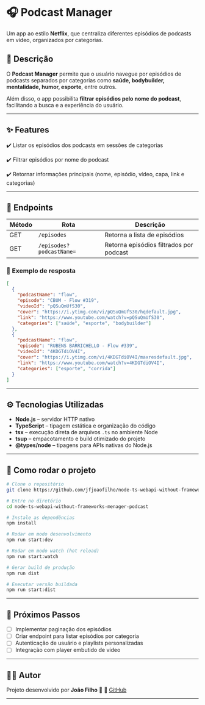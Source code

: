# 🎧 Podcast Manager

Um app ao estilo **Netflix**, que centraliza diferentes episódios de podcasts em vídeo, organizados por categorias.

## 📌 Descrição

O **Podcast Manager** permite que o usuário navegue por episódios de podcasts separados por categorias como **saúde, bodybuilder, mentalidade, humor, esporte**, entre outros.

Além disso, o app possibilita **filtrar episódios pelo nome do podcast**, facilitando a busca e a experiência do usuário.

---

## ✨ Features

✔️ Listar os episódios dos podcasts em sessões de categorias

✔️ Filtrar episódios por nome do podcast

✔️ Retornar informações principais (nome, episódio, vídeo, capa, link e categorias)

---

## 📡 Endpoints

| Método | Rota                     | Descrição                               |
| ------ | ------------------------ | --------------------------------------- |
| GET    | `/episodes`              | Retorna a lista de episódios            |
| GET    | `/episodes?podcastName=` | Retorna episódios filtrados por podcast |

### 🔹 Exemplo de resposta

```json
[
  {
    "podcastName": "flow",
    "episode": "CBUM - Flow #319",
    "videoId": "pQSuQmUfS30",
    "cover": "https://i.ytimg.com/vi/pQSuQmUfS30/hqdefault.jpg",
    "link": "https://www.youtube.com/watch?v=pQSuQmUfS30",
    "categories": ["saúde", "esporte", "bodybuilder"]
  },
  {
    "podcastName": "flow",
    "episode": "RUBENS BARRICHELLO - Flow #339",
    "videoId": "4KDGTdiOV4I",
    "cover": "https://i.ytimg.com/vi/4KDGTdiOV4I/maxresdefault.jpg",
    "link": "https://www.youtube.com/watch?v=4KDGTdiOV4I",
    "categories": ["esporte", "corrida"]
  }
]
```

---


## ⚙️ Tecnologias Utilizadas

* **Node.js** – servidor HTTP nativo
* **TypeScript** – tipagem estática e organização do código
* **tsx** – execução direta de arquivos `.ts` no ambiente Node
* **tsup** – empacotamento e build otimizado do projeto
* **@types/node** – tipagens para APIs nativas do Node.js

---

## 🚀 Como rodar o projeto

```bash
# Clone o repositório
git clone https://github.com/jfjoaofilho/node-ts-webapi-without-frameworks-menager-podcast.git

# Entre no diretório
cd node-ts-webapi-without-frameworks-menager-podcast

# Instale as dependências
npm install

# Rodar em modo desenvolvimento
npm run start:dev

# Rodar em modo watch (hot reload)
npm run start:watch

# Gerar build de produção
npm run dist

# Executar versão buildada
npm run start:dist
```

---

## 📌 Próximos Passos

* [ ] Implementar paginação dos episódios
* [ ] Criar endpoint para listar episódios por categoria
* [ ] Autenticação de usuário e playlists personalizadas
* [ ] Integração com player embutido de vídeo

---

## 👨‍💻 Autor

Projeto desenvolvido por **João Filho** 🚀
🔗 [GitHub](https://github.com/jfjoaofilho)

---